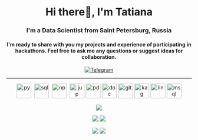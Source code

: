 <div id="header" align="center">
    <h1>Hi there👋, I'm Tatiana</h1>
    <h3>I'm a Data Scientist from Saint Petersburg, Russia</h3>
    <h4> I'm ready to share with you my projects and experience of participating in hackathons. 
    Feel free to ask me any questions or suggest ideas for collaboration.</h4>
<div>
<a href="https://t.me/tani_davydova">
    <img src="https://img.shields.io/badge/Telegram-blue?style=for-the-badge&logo=telegram&logoColor=white" alt="Telegram"/>
</a>

___

<div>
  <img src="https://cdn.jsdelivr.net/gh/devicons/devicon/icons/python/python-original.svg" title="py" alt="py"  width="40" height="40"/>&nbsp
  <img src="https://cdn.jsdelivr.net/gh/devicons/devicon/icons/postgresql/postgresql-original-wordmark.svg" title="sql" alt="sql" width="40" height="40"/>&nbsp
  <img src="https://cdn.jsdelivr.net/gh/devicons/devicon/icons/numpy/numpy-original.svg" title="np" alt="np" width="40" height="40"/>&nbsp
  <img src="https://cdn.jsdelivr.net/gh/devicons/devicon/icons/jupyter/jupyter-original-wordmark.svg" title="jup" alt="jup" width="40" height="40"/>
  <img src="https://cdn.jsdelivr.net/gh/devicons/devicon/icons/pandas/pandas-original-wordmark.svg" title="pd" alt="pd" width="40" height="40"/>
  <img src="https://cdn.jsdelivr.net/gh/devicons/devicon/icons/docker/docker-original.svg" title="doc" alt="doc" width="40" height="40"/>
  <img src="https://cdn.jsdelivr.net/gh/devicons/devicon/icons/gitlab/gitlab-original-wordmark.svg" title="git" alt="git" width="40" height="40"/>
  <img src="https://cdn.jsdelivr.net/gh/devicons/devicon/icons/kaggle/kaggle-original-wordmark.svg" title="kag" alt="kag" width="40" height="40"/>
  <img src="https://cdn.jsdelivr.net/gh/devicons/devicon/icons/linux/linux-original.svg" title="lin" alt="lin" width="40" height="40"/>
  <img src="https://cdn.jsdelivr.net/gh/devicons/devicon/icons/mysql/mysql-original-wordmark.svg" title="msql" alt="msql" width="40" height="40"/>          
</div>

![](https://github-profile-summary-cards.vercel.app/api/cards/profile-details?username=Tatiana-Davydova&theme=github_dark)

![](https://github-profile-summary-cards.vercel.app/api/cards/most-commit-language?username=Tatiana-Davydova&theme=github_dark)
![](https://github-profile-summary-cards.vercel.app/api/cards/repos-per-language?username=Tatiana-Davydova&theme=github_dark)

![](https://github-profile-summary-cards.vercel.app/api/cards/stats?username=Tatiana-Davydova&theme=github_dark)
![](https://github-profile-summary-cards.vercel.app/api/cards/productive-time?username=Tatiana-Davydova&theme=github_dark) 


<!--
**Tatiana-Davydova/Tatiana-Davydova** is a ✨ _special_ ✨ repository because its `README.md` (this file) appears on your GitHub profile.

Here are some ideas to get you started:

- 🔭 I’m currently working on ...
- 🌱 I’m currently learning ...
- 👯 I’m looking to collaborate on ...
- 🤔 I’m looking for help with ...
- 💬 Ask me about ...
- 📫 How to reach me: ...
- 😄 Pronouns: ...
- ⚡ Fun fact: ...
-->

